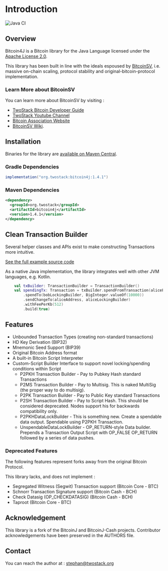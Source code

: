 # Introduction
![Java CI](https://github.com/twostack/bitcoin4j/workflows/Java%20CI%20with%20Gradle/badge.svg)

## Overview

Bitcoin4J is a Bitcoin library for the Java Language licensed under the [Apache License 2.0](https://www.apache.org/licenses/LICENSE-2.0.txt).  

This library has been built in line with the ideals espoused by [BitcoinSV](https://bitcoinsv.io), 
i.e. massive on-chain scaling, protocol stability and original-bitcoin-protocol implementation.

### Learn More about BitcoinSV
You can learn more about BitcoinSV by visiting : 
* [TwoStack Bitcoin Developer Guide](https://www.twostack.org/docs/getting-started/)
* [TwoStack Youtube Channel](https://youtube.com/twostack)
* [Bitcoin Association Website](https://bitcoinsv.io) 
* [BitcoinSV Wiki](https://wiki.bitcoinsv.io/).

## Installation
Binaries for the library are [available on Maven Central](https://search.maven.org/artifact/org.twostack/bitcoin4j/1.4.1/jar). 


### Gradle Dependencies
```gradle
implementation("org.twostack:bitcoin4j:1.4.1")
```

### Maven Dependencies
```xml
<dependency>
  <groupId>org.twostack</groupId>
  <artifactId>bitcoin4j</artifactId>
  <version>1.4.1</version>
</dependency>
```

## Clean Transaction Builder
Several helper classes and APIs exist to make constructing Transactions more intuitive.

[See the full example source code](https://github.com/twostack/data-transaction/blob/main/src/main/kotlin/main.kt)

As a native Java implementation, the library integrates well with other JVM languages, e.g. Kotlin. 
```kotlin
    val txBuilder: TransactionBuilder = TransactionBuilder()
    val spendingTx: Transaction = txBuilder.spendFromTransaction(aliceFundingTx, 1, Transaction.NLOCKTIME_MAX_VALUE, unlockBuilder)
        .spendTo(bobLockingBuilder, BigInteger.valueOf(10000))
        .sendChangeTo(aliceAddress, aliceLockingBuilder)
        .withFeePerKb(512)
        .build(true)
```

## Features

* Unbounded Transaction Types (creating non-standard transactions)
* HD Key Derivation \(BIP32\)
* Mnemonic Seed Support \(BIP39\)
* Original Bitcoin Address format 
* A built-in Bitcoin Script Interpreter
* Custom-Script Builder Interface to support novel locking/spending conditions within Script
    * P2PKH Transaction Builder - Pay to Pubkey Hash standard Transactions 
    * P2MS Transaction Builder - Pay to Multisig. This is naked MultiSig (the proper way to do multisig).
    * P2PK Transaction Builder - Pay to Public Key standard Transactions
    * P2SH Transaction Builder - Pay to Script Hash. This should be considered deprecated. Nodes support his for backwards compatibility only.
    * P2PKHDataLockBuilder - This is something new. Create a spendable data output. Spendable using P2PKH Transaction. 
    * UnspendableDataLockBuilder - OP_RETURN-style Data builder. Prepends a Transaction Output Script with OP_FALSE OP_RETURN followed by a series of data pushes.

### Deprecated Features
The following features represent forks away from the original Bitcoin Protocol.

This library lacks, and does not implement :

* Segregated Witness \(Segwit\) Transaction support (Bitcoin Core - BTC)
* Schnorr Transaction Signature support (Bitcoin Cash - BCH)
* Check Datasig \(OP\_CHECKDATASIG\) (Bitcoin Cash - BCH)
* Taproot (Bitcoin Core - BTC)

## Acknowledgement

This library is a fork of the BitcoinJ and BitcoinJ-Cash projects. Contributor acknowledgements have been preserved in the AUTHORS file.  

## Contact

You can reach the author at : stephan@twostack.org
